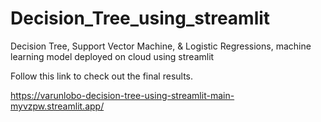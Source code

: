 # Decision_Tree_using_streamlit
Decision Tree, Support Vector Machine, & Logistic Regressions, machine learning model deployed on cloud using streamlit


Follow this link to check out the final results.

https://varunlobo-decision-tree-using-streamlit-main-myvzpw.streamlit.app/
